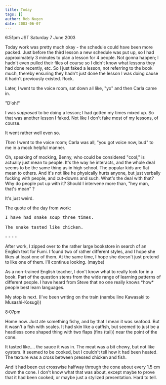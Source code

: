 ```yaml
---
title: Today
tags: []
author: Rob Nugen
date: 2003-06-07
---
```


<p class=date>6:51pm JST Saturday 7 June 2003</p>

<p>Today work was pretty much okay - the schedule could have been more
packed.  Just before the third lesson a new schedule was put up, so I
had approximately 3 minutes to plan a lesson for 4 people.  Not gonna
happen; I hadn't even pulled their files of course so I didn't know
what lessons they had done recently, etc.  So I just faked a lesson,
not referring to the book much, thereby ensuring they hadn't just done
the lesson I was doing cause it hadn't previously existed.  Rock.</p>

<p>Later, I went to the voice room, sat down all like, "yo" and then
Carla came in.</p>

<p>"D'oh!"</p>

<p>I was <em>supposed</em> to be doing a lesson; I had gotten my times
mixed up.  So that was another lesson I faked.  Not like I don't fake
most of my lessons, of course.</p>

<p>It went rather well even so.</p>

<p><em>Then</em> I went to the voice room; Carla was all, "you got
voice now, bud" to me in a mock helpful manner.</p>

<p>Oh, speaking of mocking, Benny, who could be considered "cool," is
actually just mean to people.  It's the way he interacts, and the
whole deal seems to be the same thing as in high school.  The popular
kids are flat mean to others.  And it's not like he physically hurts
anyone, but just verbally fucking with people, and cut-downs and such.
What's the deal with that?  Why do people put up with it?  Should I
intervene more than, "hey man, that's mean" ?</p>

<p>It's just weird.</p>

<p>The quote of the day from work:</p>

<pre>
I have had snake soup three times.

The snake tasted like chicken.
</pre>

<p>- - - -</p>

<p>After work, I zipped over to the rather large bookstore in search
of an English text for Fumi.  I found two of rather different styles,
and I hope she likes at least one of them.  At the same time, I hope
she doesn't just pretend to like one of them.  I'll continue looking.
(maybe)</p>

<p>As a non-trained English teacher, I don't know what to really look
for in a book.  Part of the question stems from the wide range of
learning patterns of different people.  I have heard from Steve that
no one really knows *how* people best learn languages.</p>

<p>My stop is next.  (I've been writing on the train (nambu line
Kawasaki to Musashi-Kosugi))</p>

<p class=date>8:07pm</p>

<p>Home now.  Just ate something fishy, and by that I mean it was
seafood.  But it wasn't a fish with scales.  It had skin like a
catfish, but seemed to just be a headless cone shaped thing with two
flaps (fins (tail)) near the point of the cone.</p>

<p>It tasted like.... the sauce it was in.  The meat was a bit chewy,
but not like oysters.  It seemed to be cooked, but I couldn't tell how
it had been heated.  The texture was a cross between pressed chicken
and fish.</p>

<p>And it had been cut crosswise halfway through the cone about every
1.5 cm down the cone.  I don't know what that was about, except maybe
to prove that it had been cooked, or maybe just a stylized
presentation.  Hard to tell.</p>

